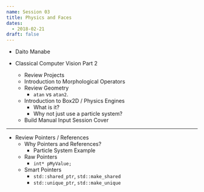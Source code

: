 ```yaml
---
name: Session 03
title: Physics and Faces
dates:
  - 2018-02-21
draft: false
---
```


- Daito Manabe


- Classical Computer Vision Part 2
  - Review Projects
  - Introduction to Morphological Operators
  - Review Geometry
    - `atan` vs `atan2`.
  - Introduction to Box2D / Physics Engines
    - What is it?
    - Why not just use a particle system?
  - Build Manual Input Session Cover


---
- Review Pointers / References
  - Why Pointers and References?
    - Particle System Example
  - Raw Pointers
    - `int* pMyValue;`
  - Smart Pointers
    - `std::shared_ptr`, `std::make_shared`
    - `std::unique_ptr`, `std::make_unique`
